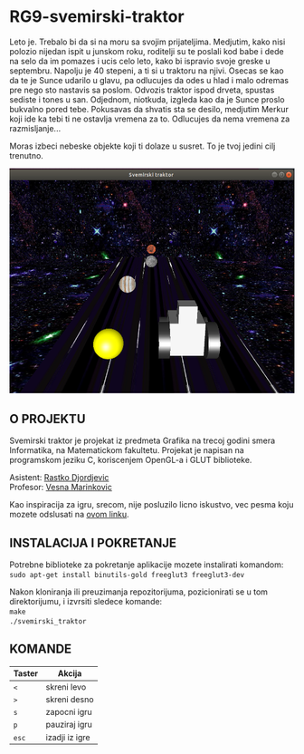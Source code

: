 # RG9-svemirski-traktor

Leto je. Trebalo bi da si na moru sa svojim prijateljima. Medjutim, kako nisi polozio nijedan ispit u junskom roku, roditelji su te poslali kod babe i dede na selo da im pomazes i ucis celo leto, kako bi ispravio svoje greske u septembru. Napolju je 40 stepeni, a ti si u traktoru na njivi. Osecas se kao da te je Sunce udarilo u glavu, pa odlucujes da odes u hlad i malo odremas pre nego sto nastavis sa poslom. Odvozis traktor ispod drveta, spustas sediste i tones u san. Odjednom, niotkuda, izgleda kao da je Sunce proslo bukvalno pored tebe. Pokusavas da shvatis sta se desilo, medjutim Merkur koji ide ka tebi ti ne ostavlja vremena za to. Odlucujes da nema vremena za razmisljanje...

Moras izbeci nebeske objekte koji ti dolaze u susret. To je tvoj jedini cilj trenutno.

![Skrinsot gejmpleja.](https://raw.githubusercontent.com/MATF-RG18/RG171-svemirski-traktor/master/screenshots/6.png)


## O PROJEKTU

Svemirski traktor je projekat iz predmeta Grafika na trecoj godini smera Informatika, na Matematickom fakultetu. Projekat je napisan na programskom jeziku C, koriscenjem OpenGL-a i GLUT biblioteke.

Asistent: [Rastko Djordjevic](http://www.matf.bg.ac.rs/p/rastko-djordjevic/pocetna/)\
Profesor: [Vesna Marinkovic](http://poincare.matf.bg.ac.rs/~vesnap/)

Kao inspiracija za igru, srecom, nije posluzilo licno iskustvo, vec pesma koju mozete odslusati na
[ovom linku](https://www.youtube.com/watch?v=M7elc8gHMR0).

## INSTALACIJA I POKRETANJE
Potrebne biblioteke za pokretanje aplikacije mozete instalirati komandom:\
`sudo apt-get install binutils-gold freeglut3 freeglut3-dev`

Nakon kloniranja ili preuzimanja repozitorijuma, pozicionirati se u tom direktorijumu,
i izvrsiti sledece komande:\
` make `\
`./svemirski_traktor `



## KOMANDE

| Taster | Akcija |
|--|--|
| `<` | skreni levo |
| `>` | skreni desno |
| `s` | zapocni igru |
| `p` | pauziraj igru |
| `esc` | izadji iz igre |
